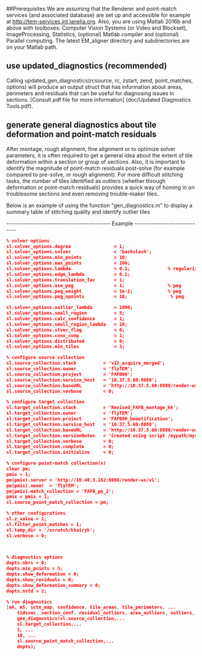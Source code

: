 ##Prerequisites
We are assuming that the Renderer and point-match services (and associated database) are set up and accessible for example at http://tem-services.int.janelia.org.
Also, you are using Matlab 2016b and above with toolboxes: Computer Vision Systems (or Video and Blockset), ImageProcessing, Statistics, (optional) Matlab compiler and (optional) Parallel computing. The latest EM_aligner directory and subdirectories are on your Matlab path.




## use updated_diagnostics (recommended)
Calling updated_gen_diagnostics(rcsource, rc, zstart, zend, point_matches, options) will produce an output struct that has information about areas, perimeters and residuals that can be useful for diagnosing issues in sections. 
[Consult pdf file for more information] (doc/Updated Diagnostics Tools.pdf).














## generate general diagnostics about tile deformation and point-match residuals


After montage, rough alignment, fine alignment or to optimize solver parameters, it is often required to get a general idea about the extent of tile deformation within a section or group of sections. Also, it is important to identify the magnitude of point-match residuals post-solve (for example compared to pre-solve, or rough alignment). For more difficult stitching tasks, the number of tiles identified as outliers (whether through deformation or point-match residuals) provides a quick way of homing in on troublesome sections and even removing trouble-maker tiles.

Below is an example of using the function "gen_diagnostics.m" to display a summary table of stitching quality and identify outlier tiles


------------------------------------------- Example -----------------------------
```json
% solver options
sl.solver_options.degree                = 1;
sl.solver_options.solver                = 'backslash';
sl.solver_options.min_points            = 10;
sl.solver_options.max_points            = 100;
sl.solver_options.lambda                = 0.1;              % regularization parameter
sl.solver_options.edge_lambda           = 0.1;
sl.solver_options.translation_fac       = 1;
sl.solver_options.use_peg               = 1;                % peg
sl.solver_options.peg_weight            = 1e-2;             % peg
sl.solver_options.peg_npoints           = 10;                % peg

sl.solver_options.outlier_lambda        = 1000;
sl.solver_options.small_region          = 5;
sl.solver_options.calc_confidence       = 1;
sl.solver_options.small_region_lambda   = 10;
sl.solver_options.stvec_flag            = 0;
sl.solver_options.conn_comp             = 1;
sl.solver_options.distributed           = 0;
sl.solver_options.min_tiles             = 3;

% configure source collection
sl.source_collection.stack          = 'v12_acquire_merged';
sl.source_collection.owner          = 'flyTEM';
sl.source_collection.project        = 'FAFB00';
sl.source_collection.service_host   = '10.37.5.60:8080';
sl.source_collection.baseURL        = 'http://10.37.5.60:8080/render-ws/v1';
sl.source_collection.verbose        = 0;

% configure target collection
sl.target_collection.stack          = 'Revised_FAFB_montage_kk';
sl.target_collection.owner          = 'flyTEM';
sl.target_collection.project        = 'FAFB00_beautification';
sl.target_collection.service_host   = '10.37.5.60:8080';
sl.target_collection.baseURL        = 'http://10.37.5.60:8080/render-ws/v1';
sl.target_collection.versionNotes   = 'Created using script /mypath/myscript.m';
sl.target_collection.verbose        = 0;
sl.target_collection.complete       = 0;
sl.target_collection.initialize     = 0;

% configure point-match collection(s)
clear pm;
pmix = 1;
pm(pmix).server = 'http://10.40.3.162:8080/render-ws/v1';
pm(pmix).owner  = 'flyTEM';
pm(pmix).match_collection = 'FAFB_pm_2';
pmix = pmix + 1;
sl.source_point_match_collection = pm;

% other configurations
sl.z_value = 1;
sl.filter_point_matches = 1;
sl.temp_dir = '/scratch/khairyk';
sl.verbose = 0;

           

% diagnostics options
dopts.nbrs = 0;
dopts.min_points = 3;
dopts.show_deformation = 0;
dopts.show_residuals = 0;
dopts.show_deformation_summary = 0;
dopts.nstd = 2;

% run diagnostics
[mA, mS, sctn_map, confidence, tile_areas, tile_perimeters, ...
    tidsvec, section_conf, residual_outliers, area_outliers, outliers, T ] =...
    gen_diagnostics(sl.source_collection,...
    sl.target_collection,...
    1, ...
    10, ...
    sl.source_point_match_collection,...
    dopts);

```



